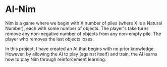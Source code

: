 # AI-Nim

Nim is a game where we begin with X number of piles (where X is a Natural Number), each with some number of objects. The player's take turns 
remove any non-negative number of objects from any non-empty pile. The player who removes the last objects loses.

In this project, I have created an AI that begins with no prior knowledge. However, by allowing the AI to play (against itself) and train, 
the AI learns how to play Nim through reinforcement learning. 
